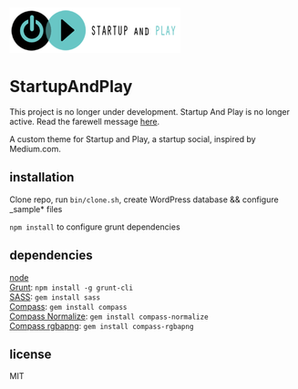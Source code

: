 ![image](https://raw.githubusercontent.com/StartupAndPlay/startupandplay.com/master/public/wp-content/themes/startupandplay/img/src/startup-and-play-wide.png)

StartupAndPlay
==============

This project is no longer under development. Startup And Play is no longer active. Read the farewell message [here](https://github.com/StartupAndPlay/goodbye).

A custom theme for Startup and Play, a startup social, inspired by Medium.com.

## installation

Clone repo, run `bin/clone.sh`, create WordPress database && configure _sample* files

`npm install` to configure grunt dependencies

## dependencies
[node](http://nodejs.org)  
[Grunt](http://gruntjs.com): `npm install -g grunt-cli`  
[SASS](http://sass-lang.com/): `gem install sass`  
[Compass](http://compass-style.org/): `gem install compass`  
[Compass Normalize](https://github.com/ksmandersen/compass-normalize): `gem install compass-normalize`  
[Compass rgbapng](https://github.com/aaronrussell/compass-rgbapng): `gem install compass-rgbapng`  

## license

MIT
